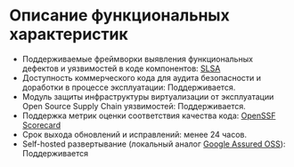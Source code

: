 # Описание функциональных характеристик

* Поддерживаемые фреймворки выявления функциональных дефектов и уязвимостей в коде компонентов: [SLSA](https://slsa.dev/)
* Доступность коммерческого кода для аудита безопасности и доработки в процессе эксплуатации: Поддерживается.
* Модуль защиты инфраструктуры виртуализации от эксплуатации Open Source Supply Chain уязвимостей: Поддерживается.
* Поддержка метрик оценки соответствия качества кода: [OpenSSF Scorecard](https://securityscorecards.dev/)
* Cрок выхода обновлений и исправлений: менее 24 часов.
* Self-hosted развертывание (локальный аналог [Google Assured OSS](https://cloud.google.com/assured-open-source-software)): Поддерживается

